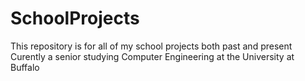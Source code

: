 # SchoolProjects
This repository is for all of my school projects both past and present
Curently a senior studying Computer Engineering at the University at Buffalo 
